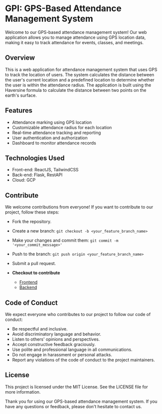 # GPI: GPS-Based Attendance Management System

Welcome to our GPS-based attendance management system! Our web application allows you to manage attendance using GPS location data, making it easy to track attendance for events, classes, and meetings.

## Overview

This is a web application for attendance management system that uses GPS to track the location of users. The system calculates the distance between the user's current location and a predefined location to determine whether the user is within the attendance radius. The application is built using the Haversine formula to calculate the distance between two points on the earth's surface.

## Features

- Attendance marking using GPS location
- Customizable attendance radius for each location
- Real-time attendance tracking and reporting
- User authentication and authorization
- Dashboard to monitor attendance records

## Technologies Used

- Front-end: ReactJS, TailwindCSS
- Back-end: Flask, RestAPI
- Cloud: GCP 

## Contribute
We welcome contributions from everyone! If you want to contribute to our project, follow these steps:

- Fork the repository.
- Create a new branch: ```git checkout -b <your_feature_branch_name>```
- Make your changes and commit them: ```git commit -m '<your_commit_message>'```
- Push to the branch: ```git push origin <your_feature_branch_name>```
- Submit a pull request.

- **Checkout to contribute**
  - [Frontend](https://github.com/AKACHI-4/GPI-Frontend.git) 
  - [Backend]()

## Code of Conduct
We expect everyone who contributes to our project to follow our code of conduct:

- Be respectful and inclusive.
- Avoid discriminatory language and behavior.
- Listen to others' opinions and perspectives.
- Accept constructive feedback graciously.
- Use polite and professional language in all communications.
- Do not engage in harassment or personal attacks.
- Report any violations of the code of conduct to the project maintainers.

## License
 
This project is licensed under the MIT License. See the LICENSE file for more information.

Thank you for using our GPS-based attendance management system. If you have any questions or feedback, please don't hesitate to contact us.